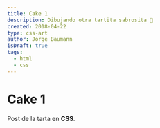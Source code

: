 ```yaml
---
title: Cake 1
description: Dibujando otra tartita sabrosita 🎂
created: 2018-04-22
type: css-art
author: Jorge Baumann
isDraft: true
tags:
  - html
  - css
---
```


# Cake 1

Post de la tarta en **CSS**.
